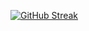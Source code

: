 [![GitHub Streak](https://github-readme-streak-stats.herokuapp.com/?user=DenverCoder1)](https://git.io/streak-stats)
